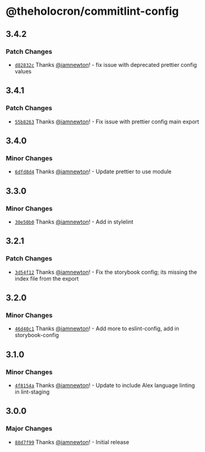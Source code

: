 # @theholocron/commitlint-config

## 3.4.2

### Patch Changes

-   [`d82832c`](https://github.com/theholocron/configs/commit/d82832c27aa3aa775365628bce98f82a5fe129b6) Thanks [@iamnewton](https://github.com/iamnewton)! - fix issue with deprecated prettier config values

## 3.4.1

### Patch Changes

-   [`55b8263`](https://github.com/theholocron/configs/commit/55b8263d8ab99d804e6e5a77d677f1ad0637b5e1) Thanks [@iamnewton](https://github.com/iamnewton)! - Fix issue with prettier config main export

## 3.4.0

### Minor Changes

-   [`6dfd8d4`](https://github.com/theholocron/configs/commit/6dfd8d4b1a58459d35af4253db59402e500f92b0) Thanks [@iamnewton](https://github.com/iamnewton)! - Update prettier to use module

## 3.3.0

### Minor Changes

-   [`30e50b0`](https://github.com/theholocron/configs/commit/30e50b000dd1f9ac61e3ad1c3abee2ab3a52e7ac) Thanks [@iamnewton](https://github.com/iamnewton)! - Add in stylelint

## 3.2.1

### Patch Changes

-   [`3d54f12`](https://github.com/theholocron/configs/commit/3d54f12618e8a6cc6ccc4559eb48ef402bb04d77) Thanks [@iamnewton](https://github.com/iamnewton)! - Fix the storybook config; its missing the index file from the export

## 3.2.0

### Minor Changes

-   [`46d40c1`](https://github.com/theholocron/configs/commit/46d40c17d963b3c81fd6fdf308da4228112f5fe4) Thanks [@iamnewton](https://github.com/iamnewton)! - Add more to eslint-config, add in storybook-config

## 3.1.0

### Minor Changes

-   [`4f8154a`](https://github.com/theholocron/configs/commit/4f8154a534d5d7668cd2659da322448f39646aed) Thanks [@iamnewton](https://github.com/iamnewton)! - Update to include Alex language linting in lint-staging

## 3.0.0

### Major Changes

-   [`88d7f99`](https://github.com/theholocron/configs/commit/88d7f995dd02cdbe63817ac0d13905d5aea3777a) Thanks [@iamnewton](https://github.com/iamnewton)! - Initial release

